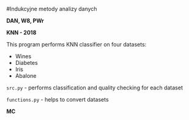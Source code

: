 #Indukcyjne metody analizy danych

__DAN, W8, PWr__

__KNN - 2018__

This program performs KNN classifier on four datasets:
+ Wines
+ Diabetes
+ Iris
+ Abalone
 
 `src.py` - performs classification and quality checking for each dataset 
 
 `functions.py` - helps to convert datasets
 
 __MC__